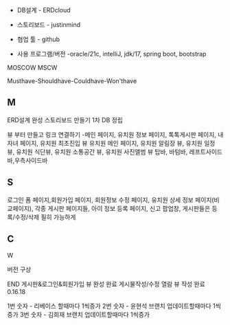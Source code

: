 * DB설계 - ERDcloud

* 스토리보드 - justinmind

* 협업 툴 - github

* 사용 프로그램/버전 -oracle/21c, intelliJ, jdk/17, spring boot, bootstrap



MOSCOW MSCW

Musthave-Shouldhave-Couldhave-Won'thave

## M
ERD설계 완성
스토리보드 만들기
1차 DB 정립


뷰 부터 만들고 링크 연결하기
-메인 페이지, 유치원 정보 페이지, 톡톡게시판 페이지, 내 자녀 페이지, 유치원 최초진입 뷰
유치원 메인 페이지, 유치원 알림장 뷰, 유치원 일정 뷰, 유치원 식단뷰, 유치원 소통공간 뷰, 유치원 사진앨범 뷰
탑바, 바텀바, 레프트사이드바,우측사이드바


## S


로그인 폼 페이지,회원가입 페이지, 회원정보 수정 페이지, 
유치원 상세 정보 페이지(비교페이지), 각종 게시판 페이지들,
아이 정보 등록 페이지, 신고 팝업창, 
게시판들은 등록/수정/삭제 필히 가능하게



## C


W


버전 구상

END
게시판&로그인&회원가입 뷰 완성 완료
게시물작성/수정 열람 뷰 작성 완료
0.16.18

1번 숫자 - 리베이스 할때마다 1씩증가
2번 숫자 - 윤현석 브랜치 업데이트할때마다 1씩증가
3번 숫자 - 김희재 브랜치 업데이트할때마다 1씩증가
